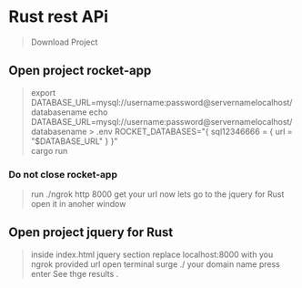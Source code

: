 # Rust rest APi 

> Download Project 
## Open project rocket-app 
> export DATABASE_URL=mysql://username:password@servernamelocalhost/databasename
>  echo DATABASE_URL=mysql://username:password@servernamelocalhost/databasename > .env
> ROCKET_DATABASES="{ sql12346666 = { url = \"$DATABASE_URL\" } }"                 
> cargo run

### Do not close rocket-app 
> run ./ngrok http 8000
> get your url now lets go to the jquery for Rust open it in anoher window

## Open project jquery for Rust
> inside index.html jquery section replace localhost:8000 with you ngrok provided url
>open terminal 
> surge ./ your domain name
> press enter See thge results .